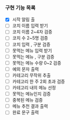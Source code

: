 ### 구현 기능 목록
- [x] 시작 알림 출
- [ ] 코치 이름 입력 받기
- [ ] 코치 이름 2~4자 검증
- [ ] 코치 수 2~5명 검증
- [ ] 코치 입력 , 구분 검증
- [ ] 못먹는 메뉴 입력 받기
- [ ] 못먹는 메뉴 , 구분 검증
- [ ] 못먹는 메뉴 수량 0~2 검증
- [ ] 예외 문자 출력
- [ ] 카테고리 무작위 추출
- [ ] 카테고리 한 주 2회 초과 검증
- [ ] 카테고리 내의 메뉴 선정
- [ ] 못먹는 메뉴인지 검증
- [ ] 중복된 메뉴 검증
- [ ] 메뉴 추천 결과 출력
- [ ] 완료 문구 출력